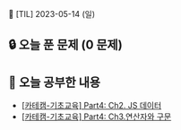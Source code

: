 📆 [TIL] 2023-05-14 (일)

## 🔒 오늘 푼 문제 (0 문제)

## 📝 오늘 공부한 내용

- [[카테캠-기초교육] Part4: Ch2. JS 데이터](https://monsta-zo.github.io/kakaotechcam/KTC-4-2/)
- [[카테캠-기초교육] Part4: Ch3.연산자와 구문](https://monsta-zo.github.io/kakaotechcam/KTC-4-3/)
